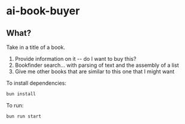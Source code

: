# ai-book-buyer

## What?

Take in a title of a book.

1. Provide information on it -- do I want to buy this?
2. Bookfinder search... with parsing of text and the assembly of a list
3. Give me other books that are similar to this one that I might want

To install dependencies:

```bash
bun install
```

To run:

```bash
bun run start
```
